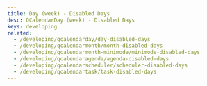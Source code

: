 ```yaml
---
title: Day (week) - Disabled Days
desc: QCalendarDay (week) - Disabled Days
keys: developing
related:
  - /developing/qcalendarday/day-disabled-days
  - /developing/qcalendarmonth/month-disabled-days
  - /developing/qcalendarmonth-minimode/minimode-disabled-days
  - /developing/qcalendaragenda/agenda-disabled-days
  - /developing/qcalendarscheduler/scheduler-disabled-days
  - /developing/qcalendartask/task-disabled-days
---
```


<example-viewer
  title="Disabled Days"
  file="WeekDisabledDays"
  codepen-title="QCalendarDay"
/>
